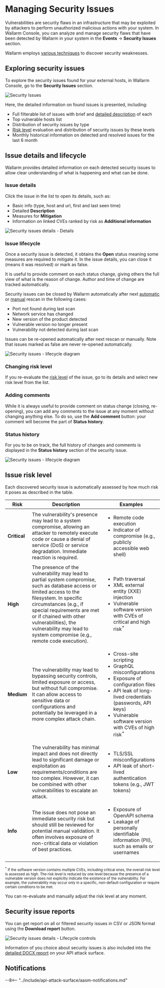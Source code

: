 [link-aasm-security-issue-risk-level]:  #issue-risk-level
[link-integrations-intro]:              ../user-guides/settings/integrations/integrations-intro.md

# Managing Security Issues

Vulnerabilities are security flaws in an infrastructure that may be exploited by attackers to perform unauthorized malicious actions with your system. In Wallarm Console, you can analyze and manage security flaws that have been detected by Wallarm in your system in the **Events** →  **Security Issues** section.

Wallarm employs [various techniques](../about-wallarm/detecting-vulnerabilities.md#detection-methods) to discover security weaknesses.

## Exploring security issues

To explore the security issues found for your external hosts, in Wallarm Console, go to the **Security Issues** section.

![Security Issues](../images/api-attack-surface/security-issues.png)

Here, the detailed information on found issues is presented, including:

* Full filterable list of issues with brief and [detailed description](#issue-details-and-lifecycle) of each
* Top vulnerable hosts list
* Distribution of security issues by type
* [Risk level](#issue-risk-level) evaluation and distribution of security issues by these levels
* Monthly historical information on detected and resolved issues for the last 6 month

## Issue details and lifecycle

Wallarm provides detailed information on each detected security issues to allow clear understanding of what is happening and what can be done. 

### Issue details

Click the issue in the list to open its details, such as:

* Basic info (type, host and url, first and last seen time)
* Detailed **Description**
* Measures for **Mitigation**
* Information on linked CVEs ranked by risk as **Additional information**

![Security issues details - Details](../images/api-attack-surface/security-issue-details.png)

### Issue lifecycle

Once a security issue is detected, it obtains the **Open** status meaning some measures are required to mitigate it. In the issue details, you can close it (means it was resolved) or mark as false.

It is useful to provide comment on each status change, giving others the full view of what is the reason of change. Author and time of change are tracked automatically.

Security issues can be closed by Wallarm automatically after next [automatic](setup.md#auto-rescan) or [manual](setup.md#manual-rescan) rescan in the following cases:

* Port not found during last scan
* Network service has changed
* New version of the product detected
* Vulnerable version no longer present
* Vulnerability not detected during last scan

Issues can be re-opened automatically after next rescan or manually. Note that issues marked as false are never re-opened automatically.

![Security issues - lifecycle diagram](../images/api-attack-surface/security-issue-lifecycle.png)

### Changing risk level

If you re-evaluate the [risk level](#issue-risk-level) of the issue, go to its details and select new risk level from the list.

### Adding comments

While it is always useful to provide comment on status change (closing, re-opening), you can add any comments to the issue at any moment without changing anything else. To do so, use the **Add comment** button: your comment will become the part of **Status history**.

### Status history

For you to be on track, the full history of changes and comments is displayed in the **Status history** section of the security issue.

![Security issues - lifecycle diagram](../images/api-attack-surface/aasm-sec-issue-history.png)

## Issue risk level

Each discovered security issue is automatically assessed by how much risk it poses as described in the table.

| Risk | Description | Examples |
| ----- | ----- | ----- |
|  **Critical** | The vulnerability's presence may lead to a system compromise, allowing an attacker to remotely execute code or cause a denial of service (DoS) or service degradation. Immediate reaction is required. | <ul><li>Remote code execution</li><li>Indicator of compromise (e.g., publicly accessible web shell)</li></ul> |
|  **High** | The presence of the vulnerability may lead to partial system compromise, such as database access or limited access to the filesystem. In specific circumstances (e.g., if special requirements are met or if chained with other vulnerabilities), the vulnerability may lead to system compromise (e.g., remote code execution). | <ul><li>Path traversal</li><li>XML external entity (XXE) injection</li><li>Vulnerable software version with CVEs of critical and high risk<sup>*</sup></li></ul> |
|  **Medium** | The vulnerability may lead to bypassing security controls, limited exposure or access, but without full compromise. It can allow access to sensitive data or configurations and potentially be leveraged in a more complex attack chain. | <ul><li>Cross-site scripting</li><li>GraphQL misconfigurations</li><li>Exposure of configuration files</li><li>API leak of long-lived credentials (passwords, API keys)</li><li>Vulnerable software version with CVEs of high risk<sup>*</sup></li></ul> |
|  **Low** | The vulnerability has minimal impact and does not directly lead to significant damage or exploitation as requirements/conditions are too complex. However, it can be combined with other vulnerabilities to escalate an attack. | <ul><li>TLS/SSL misconfigurations</li><li>API leak of short-lived authentication tokens (e.g., JWT tokens)</li></ul> |
|  **Info** | The issue does not pose an immediate security risk but should still be reviewed for potential manual validation. It often involves exposure of non-critical data or violation of best practices. | <ul><li>Exposure of OpenAPI schema</li><li>Leakage of personally identifiable information (PII), such as emails or usernames</li></ul> |

<small><sup>*</sup> If the software version contains multiple CVEs, including critical ones, the overall risk level is assessed as high. The risk level is reduced by one level because the presence of a vulnerable version does not explicitly indicate the existence of the vulnerability. For example, the vulnerability may occur only in a specific, non-default configuration or require certain conditions to be met.</small>

You can re-evaluate and manually adjust the risk level at any moment.

## Security issue reports

You can get report on all or filtered security issues in CSV or JSON format using the **Download report** button.

![Security issues details - Lifecycle controls](../images/api-attack-surface/security-issues-report.png)

Information of you choice about security issues is also included into the [detailed DOCX report](api-surface.md#api-attack-surface-reports) on your API attack surface.

## Notifications

--8<-- "../include/api-attack-surface/aasm-notifications.md"

<!--Commented out as we do not have info on what exactly from Security Issues scope can be extracted via IP calls - this is a separate task.

## API call to get vulnerabilities

To get vulnerability details, you can [call the Wallarm API directly](../api/overview.md) besides using the Wallarm Console UI. Below is the example of the corresponding API call.

To get the first 50 vulnerabilities in the status **Active** within the last 24 hours, use the following request replacing `TIMESTAMP` with the date 24 hours ago converted to the [Unix Timestamp](https://www.unixtimestamp.com/) format:

--8<-- "../include/api-request-examples/get-vulnerabilities.md"-->